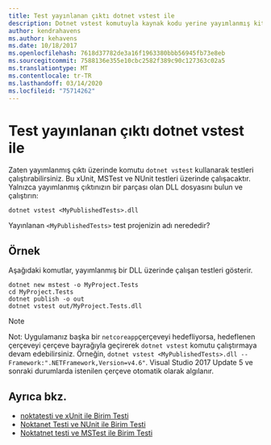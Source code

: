 ```yaml
---
title: Test yayınlanan çıktı dotnet vstest ile
description: Dotnet vstest komutuyla kaynak kodu yerine yayımlanmış kitaplıklarda testleri nasıl çalıştırlayacağınızı öğrenin.
author: kendrahavens
ms.author: kehavens
ms.date: 10/18/2017
ms.openlocfilehash: 7618d37782de3a16f1963380bbb56945fb73e8eb
ms.sourcegitcommit: 7588136e355e10cbc2582f389c90c127363c02a5
ms.translationtype: MT
ms.contentlocale: tr-TR
ms.lasthandoff: 03/14/2020
ms.locfileid: "75714262"
---
```

# <a name="test-published-output-with-dotnet-vstest"></a>Test yayınlanan çıktı dotnet vstest ile

Zaten yayımlanmış çıktı üzerinde komutu `dotnet vstest` kullanarak testleri çalıştırabilirsiniz. Bu xUnit, MSTest ve NUnit testleri üzerinde çalışacaktır. Yalnızca yayımlanmış çıktınızın bir parçası olan DLL dosyasını bulun ve çalıştırın:

```dotnetcli
dotnet vstest <MyPublishedTests>.dll
```

Yayınlanan `<MyPublishedTests>` test projenizin adı nerededir?

## <a name="example"></a>Örnek

Aşağıdaki komutlar, yayımlanmış bir DLL üzerinde çalışan testleri gösterir.

```dotnetcli
dotnet new mstest -o MyProject.Tests
cd MyProject.Tests
dotnet publish -o out
dotnet vstest out/MyProject.Tests.dll
```

> [!NOTE]
> Not: Uygulamanız başka bir `netcoreapp`çerçeveyi hedefliyorsa, hedeflenen çerçeveyi çerçeve bayrağıyla geçirerek `dotnet vstest` komutu çalıştırmaya devam edebilirsiniz. Örneğin, `dotnet vstest <MyPublishedTests>.dll --Framework:".NETFramework,Version=v4.6"`. Visual Studio 2017 Update 5 ve sonraki durumlarda istenilen çerçeve otomatik olarak algılanır.

## <a name="see-also"></a>Ayrıca bkz.

- [noktatesti ve xUnit ile Birim Testi](unit-testing-with-dotnet-test.md)
- [Noktanet Testi ve NUnit ile Birim Testi](unit-testing-with-nunit.md)
- [Noktatnet testi ve MSTest ile Birim Testi](unit-testing-with-mstest.md)
